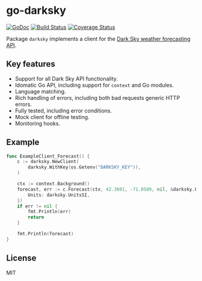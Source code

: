 # go-darksky

[![GoDoc](https://godoc.org/github.com/twpayne/go-darksky?status.svg)](https://godoc.org/github.com/twpayne/go-darksky)
[![Build Status](https://travis-ci.org/twpayne/go-darksky.svg?branch=master)](https://travis-ci.org/twpayne/go-darksky)
[![Coverage Status](https://coveralls.io/repos/github/twpayne/go-darksky/badge.svg)](https://coveralls.io/github/twpayne/go-darksky)

Package `darksky` implements a client for the [Dark Sky weather forecasting
API](https://darksky.net/dev).

## Key features

* Support for all Dark Sky API functionality.
* Idomatic Go API, including support for `context` and Go modules.
* Language matching.
* Rich handling of errors, including both bad requests generic HTTP errors.
* Fully tested, including error conditions.
* Mock client for offline testing.
* Monitoring hooks.

## Example

```go
func ExampleClient_Forecast() {
	c := darksky.NewClient(
		darksky.WithKey(os.Getenv("DARKSKY_KEY")),
	)

	ctx := context.Background()
	forecast, err := c.Forecast(ctx, 42.3601, -71.0589, nil, &darksky.ForecastOptions{
		Units: darksky.UnitsSI,
	})
	if err != nil {
		fmt.Println(err)
		return
	}

	fmt.Println(forecast)
}
```

## License

MIT
